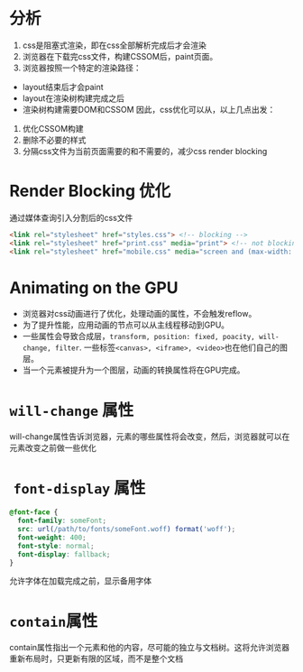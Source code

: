 # 分析
1. css是阻塞式渲染，即在css全部解析完成后才会渲染
2. 浏览器在下载完css文件，构建CSSOM后，paint页面。
3. 浏览器按照一个特定的渲染路径：
  - layout结束后才会paint
  - layout在渲染树构建完成之后
  - 渲染树构建需要DOM和CSSOM
因此，css优化可以从，以上几点出发：
1. 优化CSSOM构建
2. 删除不必要的样式
3. 分隔css文件为当前页面需要的和不需要的，减少css render blocking

# Render Blocking 优化
通过媒体查询引入分割后的css文件
```html
<link rel="stylesheet" href="styles.css"> <!-- blocking -->
<link rel="stylesheet" href="print.css" media="print"> <!-- not blocking --> 
<link rel="stylesheet" href="mobile.css" media="screen and (max-width: 480px)"> 
```
# Animating on the GPU
- 浏览器对css动画进行了优化，处理动画的属性，不会触发reflow。
- 为了提升性能，应用动画的节点可以从主线程移动到GPU。
- 一些属性会导致合成层，`transform, position: fixed, poacity, will-change, filter`. 一些标签`<canvas>, <iframe>, <video>`也在他们自己的图层。
- 当一个元素被提升为一个图层，动画的转换属性将在GPU完成。

# `will-change` 属性
will-change属性告诉浏览器，元素的哪些属性将会改变，然后，浏览器就可以在元素改变之前做一些优化

#  `font-display` 属性
```css
@font-face {
  font-family: someFont;
  src: url(/path/to/fonts/someFont.woff) format('woff');
  font-weight: 400;
  font-style: normal; 
  font-display: fallback; 
}
```
允许字体在加载完成之前，显示备用字体

# `contain`属性
contain属性指出一个元素和他的内容，尽可能的独立与文档树。这将允许浏览器重新布局时，只更新有限的区域，而不是整个文档
